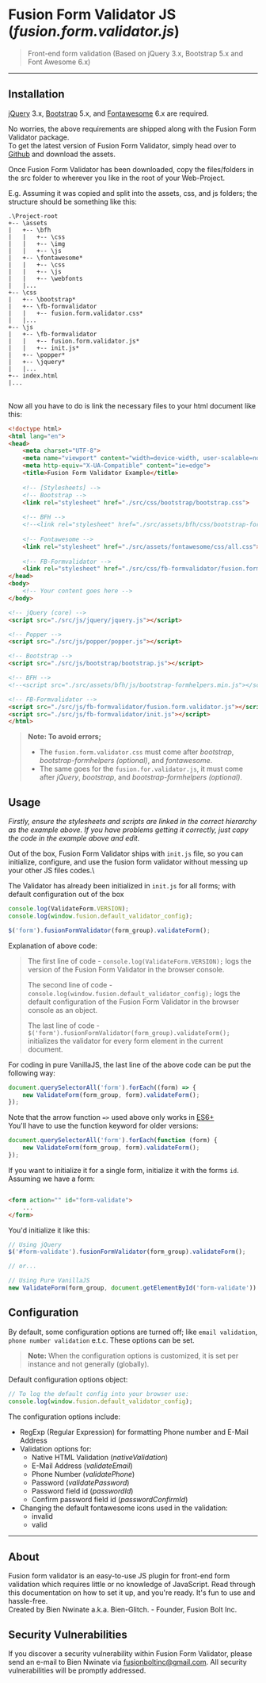 # Fusion Form Validator JS (*fusion.form.validator.js*)
> Front-end form validation (Based on jQuery 3.x, Bootstrap 5.x and Font Awesome 6.x)

---

## Installation
[jQuery](https://github.com/jquery/jquery/releases/latest) 3.x, [Bootstrap](https://getbootstrap.com/docs/5.0/getting-started/download/) 5.x, and [Fontawesome]() 6.x are required.

No worries, the above requirements are shipped along with the Fusion Form Validator package.\
To get the latest version of Fusion Form Validator, simply head over to [Github](https://github.com/Bien-Glitch/jquery.form.validation/releases/latest) and download the assets.

Once Fusion Form Validator has been downloaded, copy the files/folders in the src folder to wherever you like in the root of your Web-Project.

E.g. Assuming it was copied and split into the assets, css, and js folders; the structure should be something like this:

```
.\Project-root
+-- \assets
|   +-- \bfh
|   |   +-- \css
|   |   +-- \img
|   |   +-- \js
|   +-- \fontawesome*
|   |   +-- \css
|   |   +-- \js
|   |   +-- \webfonts
|   |...
+-- \css
|   +-- \bootstrap*
|   +-- \fb-formvalidator
|   |   +-- fusion.form.validator.css*
|   |...
+-- \js
|   +-- \fb-formvalidator
|   |   +-- fusion.form.validator.js*
|   |   +-- init.js*
|   +-- \popper*
|   +-- \jquery*
|   |...
+-- index.html
|...
```

\
Now all you have to do is link the necessary files to your html document like this:

```html
<!doctype html>
<html lang="en">
<head>
	<meta charset="UTF-8">
	<meta name="viewport" content="width=device-width, user-scalable=no, initial-scale=1.0, maximum-scale=1.0, minimum-scale=1.0">
	<meta http-equiv="X-UA-Compatible" content="ie=edge">
	<title>Fusion Form Validator Example</title>
	
	<!-- [Stylesheets] -->
	<!-- Bootstrap -->
	<link rel="stylesheet" href="./src/css/bootstrap/bootstrap.css">
	
	<!-- BFH -->
	<!--<link rel="stylesheet" href="./src/assets/bfh/css/bootstrap-formhelpers.min.css">-->
	
	<!-- Fontawesome -->
	<link rel="stylesheet" href="./src/assets/fontawesome/css/all.css">
	
	<!-- FB-Formvalidator -->
	<link rel="stylesheet" href="./src/css/fb-formvalidator/fusion.form.validator.css">
</head>
<body>
	<!-- Your content goes here -->
</body>

<!-- jQuery (core) -->
<script src="./src/js/jquery/jquery.js"></script>

<!-- Popper -->
<script src="./src/js/popper/popper.js"></script>

<!-- Bootstrap -->
<script src="./src/js/bootstrap/bootstrap.js"></script>

<!-- BFH -->
<!--<script src="./src/assets/bfh/js/bootstrap-formhelpers.min.js"></script>-->

<!-- FB-Formvalidator -->
<script src="./src/js/fb-formvalidator/fusion.form.validator.js"></script>
<script src="./src/js/fb-formvalidator/init.js"></script>
</html>
```

> **Note: To avoid errors;**
> - The `fusion.form.validator.css` must come after *bootstrap*, *bootstrap-formhelpers (optional)*, and *fontawesome*.
> - The same goes for the `fusion.for.validator.js`, it must come after *jQuery*, *bootstrap*, and *bootstrap-formhelpers (optional)*.

## Usage
*Firstly, ensure the stylesheets and scripts are linked in the correct hierarchy as the example above. If you have problems getting it correctly, just copy the code in the example above and edit.*

Out of the box, Fusion Form Validator ships with `init.js` file, so you can initialize, configure, and use the fusion form validator without messing up your other JS files codes.\

The Validator has already been initialized in `init.js` for all forms; with default configuration out of the box

```javascript
console.log(ValidateForm.VERSION);
console.log(window.fusion.default_validator_config);

$('form').fusionFormValidator(form_group).validateForm();
```

Explanation of above code:
> The first line of code - `console.log(ValidateForm.VERSION);` logs the version of the Fusion Form Validator in the browser console.
>
> The second line of code - `console.log(window.fusion.default_validator_config);` logs the default configuration of the Fusion Form Validator in the browser console as an object.
>
> The last line of code - `$('form').fusionFormValidator(form_group).validateForm();` initializes the validator for every form element in the current document.

For coding in pure VanillaJS, the last line of the above code can be put the following way:

```javascript
document.querySelectorAll('form').forEach((form) => {
	new ValidateForm(form_group, form).validateForm();
});
```

Note that the arrow function `=>` used above only works in [ES6+](https://www.w3schools.com/js/js_es6.asp#mark_arrow)\
You'll have to use the function keyword for older versions:

```javascript
document.querySelectorAll('form').forEach(function (form) {
	new ValidateForm(form_group, form).validateForm();
});
```

If you want to initialize it for a single form, initialize it with the forms `id`. Assuming we have a form:

```html

<form action="" id="form-validate">
	...
</form>
```

You'd initialize it like this:

```javascript
// Using jQuery
$('#form-validate').fusionFormValidator(form_group).validateForm();

// or...

// Using Pure VanillaJS
new ValidateForm(form_group, document.getElementById('form-validate')).validateForm();
```

## Configuration
By default, some configuration options are turned off; like `email validation`, `phone number validation` e.t.c. These options can be set.

> **Note:** When the configuration options is customized, it is set per instance and not generally (globally).

Default configuration options object:

```javascript
// To log the default config into your browser use:
console.log(window.fusion.default_validator_config);
```

The configuration options include:
- RegExp (Regular Expression) for formatting Phone number and E-Mail Address
- Validation options for:
  - Native HTML Validation (*nativeValidation*)
  - E-Mail Address (*validateEmail*)
  - Phone Number (*validatePhone*)
  - Password (*validatePassword*)
  - Password field id (*passwordId*)
  - Confirm password field id (*passwordConfirmId*)
- Changing the default fontawesome icons used in the validation:
  - invalid
  - valid
  

---
## About
Fusion form validator is an easy-to-use JS plugin for front-end form validation which requires little or no knowledge of JavaScript. Read through this documentation on how to set it up, and you're ready. It's fun to use and hassle-free.\
Created by Bien Nwinate a.k.a. Bien-Glitch. - Founder, Fusion Bolt Inc.

## Security Vulnerabilities
If you discover a security vulnerability within Fusion Form Validator, please send an e-mail to Bien Nwinate via [fusionboltinc@gmail.com](mailto:fusionboltinc@gmail.com). All security vulnerabilities will be promptly addressed.
